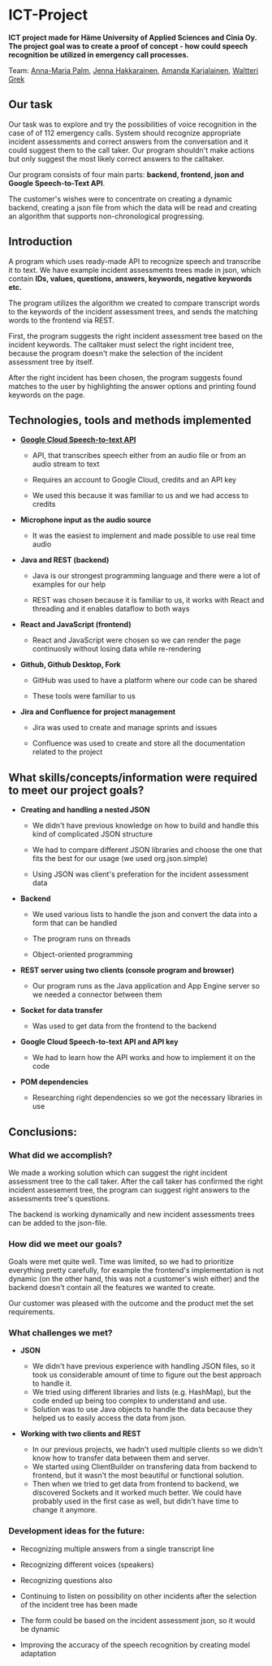 # ICT-Project

**ICT project made for Häme University of Applied Sciences and Cinia Oy.**  
**The project goal was to create a proof of concept - how could speech recognition be utilized in emergency call processes.**

Team:  [Anna-Maria Palm](https://github.com/A-d-f), [Jenna Hakkarainen](https://github.com/jenhakk), [Amanda Karjalainen](https://github.com/amakarj), [Waltteri Grek](https://github.com/GreWalw)

 
 

## Our task

Our task was to explore and try the possibilities of voice recognition in the case of of 112 emergency calls. System should recognize appropriate incident assessments and correct answers from the conversation and it could suggest them to the call taker. Our program shouldn't make actions but only suggest the most likely correct answers to the calltaker.  

Our program consists of four main parts: **backend, frontend, json and Google Speech-to-Text API**. 

The customer's wishes were to concentrate on creating a dynamic backend, creating a json file from which the data will be read and creating an algorithm that supports non-chronological progressing. 

## Introduction 
 
A program which uses ready-made API to recognize speech and transcribe it to text. We have example incident assessments trees made in json, which contain **IDs, values, questions, answers, keywords, negative keywords etc.**  

The program utilizes the algorithm we created to compare transcript words to the keywords of the incident assessment trees, and sends the matching words to the frontend via REST. 

First, the program suggests the right incident assessment tree based on the incident keywords. The calltaker must select the right incident tree, because the program doesn't make the selection of the incident assessment tree by itself. 

After the right incident has been chosen, the program suggests found matches to the user by highlighting the answer options and printing found keywords on the page. 

## Technologies, tools and methods implemented 


* **[Google Cloud Speech-to-text API](https://cloud.google.com/speech-to-text)** 
 
  * API, that transcribes speech either from an audio file or from an audio stream to text 

  * Requires an account to Google Cloud, credits and an API key 

  * We used this because it was familiar to us and we had access to credits 

* **Microphone input as the audio source** 

  * It was the easiest to implement and made possible to use real time audio 

* **Java and REST (backend)**

  * Java is our strongest programming language and there were a lot of examples for our help 

  * REST was chosen because it is familiar to us, it works with React and threading and it enables dataflow to both ways 
 

* **React and JavaScript (frontend)** 

  * React and JavaScript were chosen so we can render the page continuosly without losing data while re-rendering 

* **Github, Github Desktop, Fork** 

  * GitHub was used to have a platform where our code can be shared 

  * These tools were familiar to us 

* **Jira and Confluence for project management** 

  * Jira was used to create and manage sprints and issues 

  * Confluence was used to create and store all the documentation related to the project 

 

## What skills/concepts/information were required to meet our project goals?  

* **Creating and handling a nested JSON** 

  * We didn't have previous knowledge on how to build and handle this kind of complicated JSON structure  

  * We had to compare different JSON libraries and choose the one that fits the best for our usage (we used org.json.simple) 
 
  * Using JSON was client's preferation for the incident assessment data 

* **Backend** 

  * We used various lists to handle the json and convert the data into a form that can be handled 

  * The program runs on threads 

  * Object-oriented programming 

* **REST server using two clients (console program and browser)** 

  * Our program runs as the Java application and App Engine server so we needed a connector between them  

* **Socket for data transfer** 

  * Was used to get data from the frontend to the backend 

* **Google Cloud Speech-to-text API and API key** 

  * We had to learn how the API works and how to implement it on the code 

* **POM dependencies** 

  * Researching right dependencies so we got the necessary libraries in use 


## Conclusions: 

### What did we accomplish?
 
We made a working solution which can suggest the right incident assessment tree to the call taker. After the call taker has confirmed the right incident assesement tree, the program can suggest right answers to the assessments tree's questions. 

The backend is working dynamically and new incident assessments trees can be added to the json-file. 

### How did we meet our goals? 

Goals were met quite well. Time was limited, so we had to prioritize everything pretty carefully, for example the frontend's implementation is not dynamic (on the other hand, this was not a customer's wish either) and the backend doesn't contain all the features we wanted to create. 

Our customer was pleased with the outcome and the product met the set requirements. 

### What challenges we met?

* **JSON**
  * We didn't have previous experience with handling JSON files, so it took us considerable amount of time to figure out the best approach to handle it.
  * We tried using different libraries and lists (e.g. HashMap), but the code ended up being too complex to understand and use.
  * Solution was to use Java objects to handle the data because they helped us to easily access the data from json.

* **Working with two clients and REST**
  * In our previous projects, we hadn't used multiple clients so we didn't know how to transfer data between them and server.
  * We started using ClientBuilder on transfering data from backend to frontend, but it wasn't the most beautiful or functional solution.
  * Then when we tried to get data from frontend to backend, we discovered Sockets and it worked much better. We could have probably used in the first case as well, but didn't have time to change it anymore.


### Development ideas for the future: 

* Recognizing multiple answers from a single transcript line 

* Recognizing different voices (speakers) 

* Recognizing questions also 

* Continuing to listen on possibility on other incidents after the selection of the incident tree has been made 

* The form could be based on the incident assessment json, so it would be dynamic  

* Improving the accuracy of the speech recognition by creating model adaptation  

 
